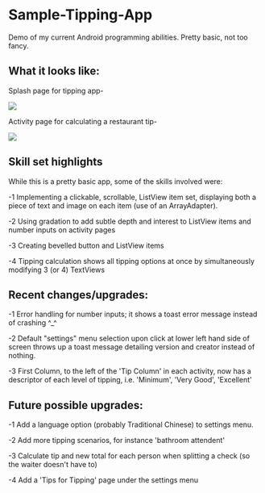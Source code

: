 # Sample-Tipping-App
Demo of my current Android programming abilities. Pretty basic, not too fancy.
## What it looks like:
Splash page for tipping app-

![](https://dl.dropboxusercontent.com/u/42465091/website/images/tip_splash2.png)

Activity page for calculating a restaurant tip-

![](https://dl.dropboxusercontent.com/u/42465091/website/images/tip_activity2.png)

## Skill set highlights
While this is a pretty basic app, some of the skills involved were:

-1 Implementing a clickable, scrollable, ListView item set, displaying both a piece of text and image on each item (use of an ArrayAdapter).

-2 Using gradation to add subtle depth and interest to ListView items and number inputs on activity pages

-3 Creating bevelled button and ListView items

-4 Tipping calculation shows all tipping options at once by simultaneously modifying 3 (or 4) TextViews

## Recent changes/upgrades:

-1 Error handling for number inputs; it shows a toast error message instead of crashing  ^_^

-2 Default "settings" menu selection upon click at lower left hand side of screen throws up a toast message detailing version and creator instead of nothing.

-3 First Column, to the left of the 'Tip Column' in each activity, now has a descriptor of each level of tipping, i.e. 'Minimum', 'Very Good', 'Excellent'

## Future possible upgrades:

-1 Add a language option (probably Traditional Chinese) to settings menu.

-2 Add more tipping scenarios, for instance 'bathroom attendent'

-3 Calculate tip and new total for each person when splitting a check (so the waiter doesn't have to)

-4 Add a 'Tips for Tipping' page under the settings menu
